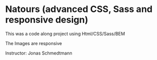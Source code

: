 # Natours (advanced CSS, Sass and responsive design)

This was a code along project using Html/CSS/Sass/BEM

The Images are responsive

Instructor: Jonas Schmedtmann
